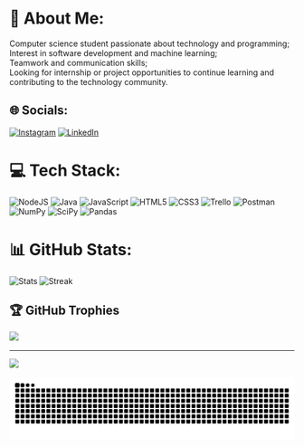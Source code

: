 # 💫 About Me:
Computer science student passionate about technology and programming;<br>Interest in software development and machine learning;<br>Teamwork and communication skills;<br>Looking for internship or project opportunities to continue learning and contributing to the technology community.<br>


## 🌐 Socials:
[![Instagram](https://img.shields.io/badge/Instagram-%23E4405F.svg?logo=Instagram&logoColor=white)](https://instagram.com/https://www.instagram.com/wesllen.santos2001) [![LinkedIn](https://img.shields.io/badge/LinkedIn-%230077B5.svg?logo=linkedin&logoColor=white)](https://linkedin.com/in/https://www.linkedin.com/in/wesllen-santos-327643207/) 

# 💻 Tech Stack:
![NodeJS](https://img.shields.io/badge/node.js-6DA55F?style=plastic&logo=node.js&logoColor=white) ![Java](https://img.shields.io/badge/java-%23ED8B00.svg?style=plastic&logo=java&logoColor=white)
![JavaScript](https://img.shields.io/badge/javascript-%23323330.svg?style=plastic&logo=javascript&logoColor=%23F7DF1E) ![HTML5](https://img.shields.io/badge/html5-%23E34F26.svg?style=plastic&logo=html5&logoColor=white) ![CSS3](https://img.shields.io/badge/css3-%231572B6.svg?style=plastic&logo=css3&logoColor=white) ![Trello](https://img.shields.io/badge/Trello-%23026AA7.svg?style=plastic&logo=Trello&logoColor=white) ![Postman](https://img.shields.io/badge/Postman-FF6C37?style=plastic&logo=postman&logoColor=white) ![NumPy](https://img.shields.io/badge/numpy-%23013243.svg?style=plastic&logo=numpy&logoColor=white) ![SciPy](https://img.shields.io/badge/SciPy-%230C55A5.svg?style=plastic&logo=scipy&logoColor=%white) ![Pandas](https://img.shields.io/badge/pandas-%23150458.svg?style=plastic&logo=pandas&logoColor=white)
# 📊 GitHub Stats:
![Stats](https://github-readme-stats.vercel.app/api?username=WesllenWorld&theme=vue-dark&show_icons=true&hide_border=true&count_private=true)
![Streak](https://github-readme-streak-stats.herokuapp.com/?user=WesllenWorld&theme=vue-dark&hide_border=true)

## 🏆 GitHub Trophies
![](https://github-profile-trophy.vercel.app/?username=wesllenworld&theme=dracula&no-frame=false&no-bg=false&margin-w=4)

---
[![](https://visitcount.itsvg.in/api?id=wesllenworld&icon=5&color=4)](https://visitcount.itsvg.in)

<!-- Proudly created with GPRM ( https://gprm.itsvg.in ) -->

![Snake animation](https://raw.githubusercontent.com/taozhi8833998/taozhi8833998/output/github-contribution-grid-snake-dark.svg)
